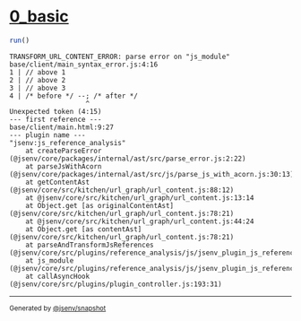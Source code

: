 # [0_basic](../../js_module_syntax_error_build.test.mjs#L15)

```js
run()
```

```console
TRANSFORM_URL_CONTENT_ERROR: parse error on "js_module"
base/client/main_syntax_error.js:4:16
1 | // above 1
2 | // above 2
3 | // above 3
4 | /* before */ --; /* after */
                   ^
Unexpected token (4:15)
--- first reference ---
base/client/main.html:9:27
--- plugin name ---
"jsenv:js_reference_analysis"
    at createParseError (@jsenv/core/packages/internal/ast/src/parse_error.js:2:22)
    at parseJsWithAcorn (@jsenv/core/packages/internal/ast/src/js/parse_js_with_acorn.js:30:13)
    at getContentAst (@jsenv/core/src/kitchen/url_graph/url_content.js:88:12)
    at @jsenv/core/src/kitchen/url_graph/url_content.js:13:14
    at Object.get [as originalContentAst] (@jsenv/core/src/kitchen/url_graph/url_content.js:78:21)
    at @jsenv/core/src/kitchen/url_graph/url_content.js:44:24
    at Object.get [as contentAst] (@jsenv/core/src/kitchen/url_graph/url_content.js:78:21)
    at parseAndTransformJsReferences (@jsenv/core/src/plugins/reference_analysis/js/jsenv_plugin_js_reference_analysis.js:173:18)
    at js_module (@jsenv/core/src/plugins/reference_analysis/js/jsenv_plugin_js_reference_analysis.js:24:18)
    at callAsyncHook (@jsenv/core/src/plugins/plugin_controller.js:193:31)
```

---

<sub>
  Generated by <a href="https://github.com/jsenv/core/tree/main/packages/independent/snapshot">@jsenv/snapshot</a>
</sub>
